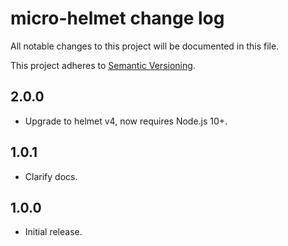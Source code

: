 # micro-helmet change log

All notable changes to this project will be documented in this file.

This project adheres to [Semantic Versioning](http://semver.org/).

## 2.0.0
* Upgrade to helmet v4, now requires Node.js 10+.

## 1.0.1
* Clarify docs.

## 1.0.0
* Initial release.

